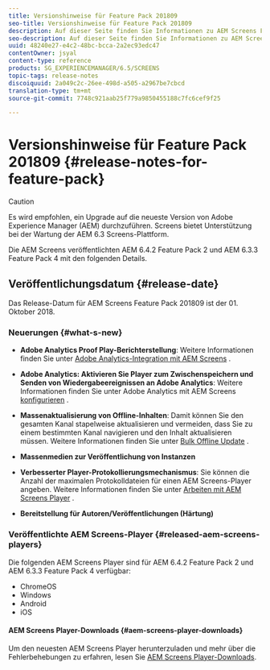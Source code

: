 ```yaml
---
title: Versionshinweise für Feature Pack 201809
seo-title: Versionshinweise für Feature Pack 201809
description: Auf dieser Seite finden Sie Informationen zu AEM Screens Feature Pack 201809, das am 01. Oktober 2018 veröffentlicht wurde.
seo-description: Auf dieser Seite finden Sie Informationen zu AEM Screens Feature Pack 201809, das am 01. Oktober 2018 veröffentlicht wurde.
uuid: 48240e27-e4c2-48bc-bcca-2a2ec93edc47
contentOwner: jsyal
content-type: reference
products: SG_EXPERIENCEMANAGER/6.5/SCREENS
topic-tags: release-notes
discoiquuid: 2a049c2c-26ee-498d-a505-a2967be7cbcd
translation-type: tm+mt
source-git-commit: 7748c921aab25f779a9850455188c7fc6cef9f25

---
```



# Versionshinweise für Feature Pack 201809 {#release-notes-for-feature-pack}

>[!CAUTION]
>
>Es wird empfohlen, ein Upgrade auf die neueste Version von Adobe Experience Manager (AEM) durchzuführen. Screens bietet Unterstützung bei der Wartung der AEM 6.3 Screens-Plattform.

Die AEM Screens veröffentlichten AEM 6.4.2 Feature Pack 2 und AEM 6.3.3 Feature Pack 4 mit den folgenden Details.

## Veröffentlichungsdatum {#release-date}

Das Release-Datum für AEM Screens Feature Pack 201809 ist der 01. Oktober 2018.

### Neuerungen {#what-s-new}

* **Adobe Analytics Proof Play-Berichterstellung**: Weitere Informationen finden Sie unter [Adobe Analytics-Integration mit AEM Screens](adobe-analytics-integration-aem-screens.md) .

* **Adobe Analytics: Aktivieren Sie Player zum Zwischenspeichern und Senden von Wiedergabeereignissen an Adobe Analytics**: Weitere Informationen finden Sie unter Adobe Analytics mit AEM Screens [konfigurieren](configuring-adobe-analytics-aem-screens.md) .

* **Massenaktualisierung von Offline-Inhalten**: Damit können Sie den gesamten Kanal stapelweise aktualisieren und vermeiden, dass Sie zu einem bestimmten Kanal navigieren und den Inhalt aktualisieren müssen. Weitere Informationen finden Sie unter [Bulk Offline Update](bulk-offline-update.md) .

* **Massenmedien zur Veröffentlichung von Instanzen**
* **Verbesserter Player-Protokollierungsmechanismus**: Sie können die Anzahl der maximalen Protokolldateien für einen AEM Screens-Player angeben. Weitere Informationen finden Sie unter [Arbeiten mit AEM Screens Player](working-with-screens-player.md) .

* **Bereitstellung für Autoren/Veröffentlichungen (Härtung)**

### Veröffentlichte AEM Screens-Player {#released-aem-screens-players}

Die folgenden AEM Screens Player sind für AEM 6.4.2 Feature Pack 2 und AEM 6.3.3 Feature Pack 4 verfügbar:

* ChromeOS
* Windows
* Android
* iOS

#### AEM Screens Player-Downloads {#aem-screens-player-downloads}

Um den neuesten AEM Screens Player herunterzuladen und mehr über die Fehlerbehebungen zu erfahren, lesen Sie [AEM Screens Player-Downloads](https://download.macromedia.com/screens/).
